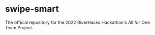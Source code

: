 # swipe-smart
The official repository for the 2022 RiverHacks Hackathon's All for One Team Project.
